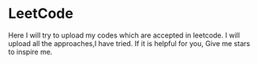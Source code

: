 # LeetCode

Here I will try to upload my codes which are accepted in leetcode.
I will upload all the approaches,I have tried.
If it is helpful for you, Give me stars to inspire me.
